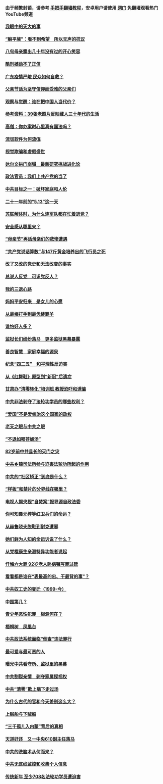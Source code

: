 #### 由于频繁封锁，请参考 [手把手翻墙教程](https://github.com/gfw-breaker/guides/wiki/)，安卓用户请使用 [网门](https://github.com/gfw-breaker/nogfw/blob/master/dl.md?t=07022100) 免翻墙观看热门YouTube频道 

#### [我眼中的天大的事](../pages/19/427619.md?t=07022100) 

#### [“躺平族”：看不到希望　所以无声的抗议](../pages/19/427464.md?t=07022100) 

#### [八旬母亲露出几十年没有过的开心笑容](../pages/19/427429.md?t=07022100) 

#### [酷刑撼动不了正信](../pages/19/427414.md?t=07022100) 

#### [广东疫情严峻 民众如何自救？](../pages/19/427311.md?t=07022100) 

#### [父亲节话为坚守信仰而受难的父亲们](../pages/19/427033.md?t=07022100) 

#### [观察与觉醒：谁在把中国人当代价？](../pages/19/426987.md?t=07022100) 

#### [参考资料：39张老照片反映藏人三十年代的生活](../pages/19/426471.md?t=07022100) 

#### [高僧：你办案时心里真有国法吗？](../pages/19/426530.md?t=07022100) 

#### [流氓软件为何流氓](../pages/19/426531.md?t=07022100) 

#### [视觉欺骗和虚假盛世](../pages/19/426443.md?t=07022100) 

#### [达尔文拱门崩塌　最新研究挑战进化论](../pages/19/426009.md?t=07022100) 

#### [政法官员：我们上共产党的当了](../pages/19/425351.md?t=07022100) 

#### [中共目标之一：破坏家庭和人伦](../pages/19/424454.md?t=07022100) 

#### [二十一年前的“5.13”这一天](../pages/19/424814.md?t=07022100) 

#### [苏联解体时，为什么连军队都在忙着退党？](../pages/19/424335.md?t=07022100) 

#### [安全感从哪里来？](../pages/19/424336.md?t=07022100) 

#### [“母亲节”再话母亲们的悲惨遭遇](../pages/19/424234.md?t=07022100) 

#### [“共产党说话算数”与147斤黄金培养出的飞行员之死](../pages/19/424115.md?t=07022100) 

#### [改了又改的党史和无法改变的事实](../pages/19/424037.md?t=07022100) 

#### [总说人反党　可识党反人？](../pages/19/423820.md?t=07022100) 

#### [我的三退心路](../pages/19/423876.md?t=07022100) 

#### [妈妈平安归来　是女儿的心愿](../pages/19/423947.md?t=07022100) 

#### [从最棒打手到最优替罪羊](../pages/19/423819.md?t=07022100) 

#### [谁怕好人多？](../pages/19/423774.md?t=07022100) 

#### [监狱长们纷纷落马　更多监狱黑幕暴露](../pages/19/423787.md?t=07022100) 

#### [善良智慧　家庭幸福的源泉](../pages/19/423632.md?t=07022100) 

#### [纪念“四二五”　和平理性反迫害](../pages/19/423660.md?t=07022100) 

#### [从《红舞鞋》原型到“新冠”后遗症](../pages/19/423509.md?t=07022100) 

#### [甘肃办“清零转化”培训班 教授恐吓和诱骗](../pages/19/423498.md?t=07022100) 

#### [中共非法剥夺了法轮功学员的哪些权利？](../pages/19/423392.md?t=07022100) 

#### [“爱国”不是爱统治这个国家的政权](../pages/19/423029.md?t=07022100) 

#### [老天之眼与中共之眼](../pages/19/423378.md?t=07022100) 

#### [“不退如喝苍蝇汤”](../pages/19/423287.md?t=07022100) 

#### [82岁前中共县长的灭门之灾](../pages/19/423055.md?t=07022100) 

#### [中共乡镇司法所参与迫害法轮功所起的作用](../pages/19/423064.md?t=07022100) 

#### [中共的“社区矫正”到底是什么？](../pages/19/422870.md?t=07022100) 

#### [“样板”和禁片的分界线在哪里？](../pages/19/422704.md?t=07022100) 

#### [电视人揭央视“自焚案”报导源自政法委](../pages/19/422770.md?t=07022100) 

#### [你可知聂元梓等红卫兵们的命运？](../pages/19/422848.md?t=07022100) 

#### [从赫鲁晓夫脱鞋到耐克遭邪](../pages/19/422826.md?t=07022100) 

#### [她们鲜为人知的命运诉说了什么？](../pages/19/422754.md?t=07022100) 

#### [从党棍康生亲测特异功能者说起](../pages/19/422657.md?t=07022100) 

#### [忏悔六大罪 92岁老人卧病嘱写罪过碑](../pages/19/422750.md?t=07022100) 

#### [看看都是谁在“表最高的忠、干最背的事”？](../pages/19/422703.md?t=07022100) 

#### [中共奴工史的变迁（1999-今）](../pages/19/422656.md?t=07022100) 

#### [中国第几？](../pages/19/422496.md?t=07022100) 

#### [青少年恶性犯罪　根源何在？](../pages/19/422449.md?t=07022100) 

#### [梧桐树　凤凰台](../pages/19/422442.md?t=07022100) 

#### [中共政法系统面临“倒查”违法罪行](../pages/19/422497.md?t=07022100) 

#### [最可爱与最可恶的人](../pages/19/422448.md?t=07022100) 

#### [曝光中共看守所、监狱里的黑幕](../pages/19/422390.md?t=07022100) 

#### [中共割裂亲情　剥夺家属探视权](../pages/19/422364.md?t=07022100) 

#### [中共“清零”欺上瞒下走过场](../pages/19/422306.md?t=07022100) 

#### [为什么古代的官和今天差别这么大？](../pages/19/422228.md?t=07022100) 

#### [上贼船与下贼船](../pages/19/422276.md?t=07022100) 

#### [“三千孤儿入内蒙”背后的真相](../pages/19/422229.md?t=07022100) 

#### [天道好还　又一中央610副主任落马](../pages/19/422155.md?t=07022100) 

#### [中共的洗脑术从何而来？](../pages/19/422154.md?t=07022100) 

#### [中共无底线监控和收集个人信息](../pages/19/422039.md?t=07022100) 

#### [传统新年 至少708名法轮功学员遭迫害](../pages/19/421946.md?t=07022100) 

